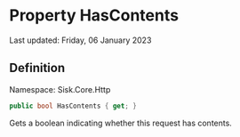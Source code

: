 # Property HasContents
Last updated: Friday, 06 January 2023

## Definition
Namespace: Sisk.Core.Http

```csharp
public bool HasContents { get; }
```

Gets a boolean indicating whether this request has contents.

